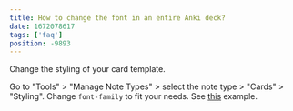 ```yaml
---
title: How to change the font in an entire Anki deck?
date: 1672078617
tags: ['faq']
position: -9893
---
```


Change the styling of your card template.

Go to "Tools" > "Manage Note Types" > select the note type > "Cards" > "Styling".
Change `font-family` to fit your needs.
See [this](https://github.com/Ajatt-Tools/AnkiNoteTypes/blob/main/templates/Japanese%20sentences/template.css)
example.
